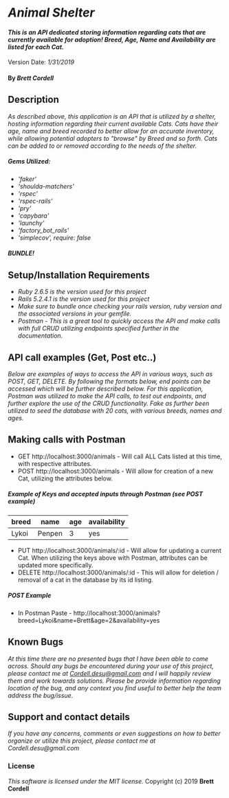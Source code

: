 # _Animal Shelter_

#### _This is an API dedicated storing information regarding cats that are currently available for adoption! Breed, Age, Name and Availability are listed for each Cat._    
Version Date: _1/31/2019_

#### By _**Brett Cordell**_
## Description
_As described above, this application is an API that is utilized by a shelter, hosting information regarding their current available Cats. Cats have their age, name and breed recorded to better allow for an accurate inventory, while allowing potential adopters to "browse" by Breed and so forth. Cats can be added to or removed according to the needs of the shelter._

##### _Gems Utilized:_
* _'faker'_
* _'shoulda-matchers'_
* _'rspec'_
* _'rspec-rails'_
* _'pry'_
* _'capybara'_
* _'launchy'_
* _'factory_bot_rails'_
* _'simplecov', require: false_

##### _BUNDLE!_
## Setup/Installation Requirements
* _Ruby 2.6.5 is the version used for this project_
* _Rails 5.2.4.1 is the version used for this project_
* _Make sure to bundle once checking your rails version, ruby version and the associated versions in your gemfile._
* _Postman - This is a great tool to quickly access the API and make calls with full CRUD utilizing endpoints specified further in the documentation._

## API call examples (Get, Post etc..)
_Below are examples of ways to access the API in various ways, such as POST, GET, DELETE. By following the formats below, end points can be accessed which will be further described below. For this application, Postman was utilized to make the API calls, to test out endpoints, and further explore the use of the CRUD functionality. Fake as further been utilized to seed the database with 20 cats, with various breeds, names and ages._

## Making calls with Postman

* GET http://localhost:3000/animals - Will call ALL Cats listed at this time, with respective attributes.
* POST http://localhost:3000/animals - Will allow for creation of a new Cat, utilizing the attributes below.
##### Example of Keys and accepted inputs through Postman (see POST example)
| breed  | name  | age  | availability  |
|---|---|---|---|
|  Lykoi | Penpen  | 3  |  yes |
* PUT http://localhost:3000/animals/:id - Will allow for updating a current Cat. When utilizing the keys above with Postman, attributes can be updated more specifically.
* DELETE http://localhost:3000/animals/:id - This will allow for deletion / removal of a cat in the database by its id listing.
##### POST Example
* In Postman Paste - http://localhost:3000/animals?breed=Lykoi&name=Brett&age=2&availability=yes

## Known Bugs
_At this time there are no presented bugs that I have been able to come across. Should any bugs be encountered during your use of this project, please contact me at Cordell.desu@gmail.com and I will happily review them and work towards solutions. Please be provide information regarding location of the bug, and any context you find useful to better help the team address the bug/issue._

## Support and contact details
_If you have any concerns, comments or even suggestions on how to better organize or utilize this project, please contact me at Cordell.desu@gmail.com_

### License
*This software is licensed under the MIT license.*
Copyright (c) 2019 **Brett Cordell**
